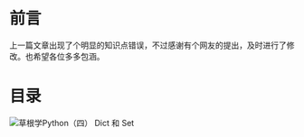 # 前言 #

上一篇文章出现了个明显的知识点错误，不过感谢有个网友的提出，及时进行了修改。也希望各位多多包涵。

# 目录 #

![草根学Python（四） Dict 和 Set](https://user-gold-cdn.xitu.io/2017/6/25/e56136d9dd32653bd7db19de0969e29d)